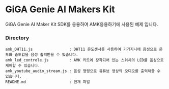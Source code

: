# GiGA Genie AI Makers Kit
 
 
GiGA Genie AI Maker Kit SDK를 응용하여
AMK응용하기에 사용된 예제 입니다.


### Directory

    amk_DHT11.js                : DHT11 온도센서를 사용하여 기가지니에 음성으로 온도와 습도값을 음성 출력받을 수 있습니다.
    amk_led_controle.js         : AMK 키트에 장착되어 있는 스위치의 LED를 음성으로 제어할 수 있습니다.
    amk_youtube_audio_stream.js : 음성 명령으로 유튜브 영상의 오디오를 출력해줄 수 있습니다.
    README.md                   : 현재 파일
